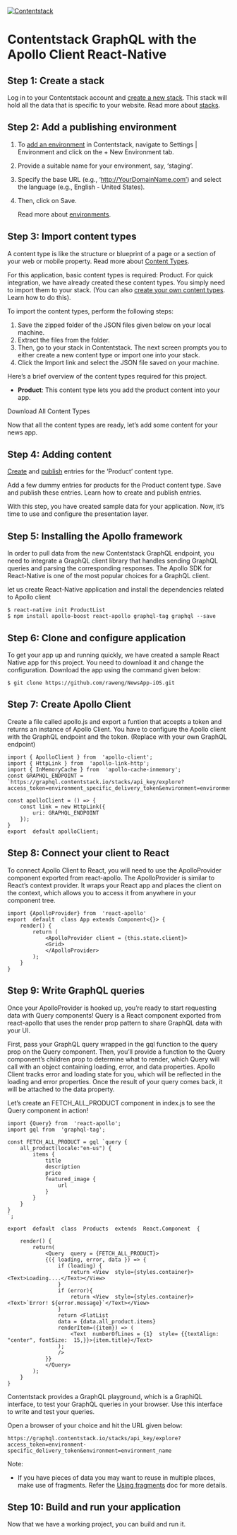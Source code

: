 [![Contentstack](https://www.contentstack.com/docs/static/images/contentstack.png)](https://www.contentstack.com/)

# Contentstack GraphQL with the Apollo Client React-Native


## Step 1: Create a stack

Log in to your Contentstack account and [create a new stack](https://www.contentstack.com/docs/guide/stack#create-a-new-stack). This stack will hold all the data that is specific to your website. Read more about [stacks](https://www.contentstack.com/docs/guide/stack).

## Step 2: Add a publishing environment

1.  To [add an environment](https://www.contentstack.com/docs/guide/environments#add-an-environment) in Contentstack, navigate to Settings | Environment and click on the + New Environment tab.
2.  Provide a suitable name for your environment, say, ‘staging’.
3.  Specify the base URL (e.g., ‘http://YourDomainName.com’) and select the language (e.g., English - United States).
4.  Then, click on Save.  

    Read more about [environments](https://www.contentstack.com/docs/guide/environments).
    

## Step 3: Import content types

A content type is like the structure or blueprint of a page or a section of your web or mobile property. Read more about [Content Types](https://www.contentstack.com/docs/guide/content-types).  
  
For this application, basic content types is required: Product. For quick integration, we have already created these content types. You simply need to import them to your stack. (You can also [create your own content types](https://www.contentstack.com/docs/guide/content-types#creating-a-content-type). Learn how to do this).  
  

To import the content types, perform the following steps:

1.  Save the zipped folder of the JSON files given below on your local machine.
2.  Extract the files from the folder.
3.  Then, go to your stack in Contentstack. The next screen prompts you to either create a new content type or import one into your stack.
4.  Click the Import link and select the JSON file saved on your machine.  
 
Here’s a brief overview of the content types required for this project.  
-   **Product**: This content type lets you add the product content into your app.  
  
Download All Content Types

Now that all the content types are ready, let’s add some content for your news app.

## Step 4: Adding content

[Create](https://www.contentstack.com/docs/guide/content-management#add-a-new-entry) and [publish](https://www.contentstack.com/docs/guide/content-management#publish-an-entry) entries for the ‘Product’ content type.  
  
Add a few dummy entries for products for the Product content type. Save and publish these entries. Learn how to create and publish entries.  
  
With this step, you have created sample data for your application. Now, it’s time to use and configure the presentation layer.

## Step 5: Installing the Apollo framework

In order to pull data from the new Contentstack GraphQL endpoint, you need to integrate a GraphQL client library that handles sending GraphQL queries and parsing the corresponding responses. The Apollo SDK for React-Native is one of the most popular choices for a GraphQL client.

let us create React-Native application and install the dependencies related to Apollo client

```
$ react-native init ProductList
$ npm install apollo-boost react-apollo graphql-tag graphql --save
```

## Step 6: Clone and configure application

To get your app up and running quickly, we have created a sample React Native app for this project. You need to download it and change the configuration. Download the app using the command given below:
```
$ git clone https://github.com/raweng/NewsApp-iOS.git
```
## Step 7: Create Apollo Client

Create a file called apollo.js and export a funtion that accepts a token and returns an instance of Apollo Client. You have to configure the Apollo client with the GraphQL endpoint and the token. (Replace with your own GraphQL endpoint)
  
```
import { ApolloClient } from  'apollo-client';  
import { HttpLink } from  'apollo-link-http';  
import { InMemoryCache } from  'apollo-cache-inmemory';  
const GRAPHQL_ENDPOINT = `https://graphql.contentstack.io/stacks/api_key/explore?access_token=environment_specific_delivery_token&environment=environment_name`;  
  
const apolloClient = () => {  
	const link = new HttpLink({  
		uri: GRAPHQL_ENDPOINT  
	});  
}  
export  default apolloClient;
```
## Step 8: Connect your client to React

To connect Apollo Client to React, you will need to use the ApolloProvider component exported from react-apollo. The ApolloProvider is similar to React’s context provider. It wraps your React app and places the client on the context, which allows you to access it from anywhere in your component tree.
```
import {ApolloProvider} from  'react-apollo'  
export  default  class App extends Component<{}> {  
	render() {  
		return (  
			<ApolloProvider client = {this.state.client}>  
			<Grid>  
			</ApolloProvider>  
		);  
	}  
}
```
## Step 9: Write GraphQL queries

Once your ApolloProvider is hooked up, you’re ready to start requesting data with Query components! Query is a React component exported from react-apollo that uses the render prop pattern to share GraphQL data with your UI.


First, pass your GraphQL query wrapped in the gql function to the query prop on the Query component. Then, you’ll provide a function to the Query component’s children prop to determine what to render, which Query will call with an object containing loading, error, and data properties. Apollo Client tracks error and loading state for you, which will be reflected in the loading and error properties. Once the result of your query comes back, it will be attached to the data property.

Let’s create an FETCH_ALL_PRODUCT component in index.js to see the Query component in action!
```
import {Query} from  'react-apollo';  
import gql from  'graphql-tag';  
  
const FETCH_ALL_PRODUCT = gql `query {  
	all_product(locale:"en-us") {  
		items {  
			title  
			description  
			price  
			featured_image {  
				url  	
			}  
		}  
	}  
}  
`;  
  
export  default  class  Products  extends  React.Component  {  
  
	render() {  
		return(  
			<Query  query = {FETCH_ALL_PRODUCT}>  
			{({ loading, error, data }) => {  
				if (loading) {  
					return <View  style={styles.container}><Text>Loading....</Text></View>  
				}  
				if (error){  
					return <View  style={styles.container}><Text>`Error! ${error.message}`</Text></View>  
				}  
				return <FlatList  
				data = {data.all_product.items}  
				renderItem=({item}) => (  
					<Text  numberOfLines = {1}  style= {{textAlign: "center", fontSize:  15,}}>{item.title}</Text>  
				);  
				/>  
			}}  
			</Query>  
		);  
	}  
}
```
 
Contentstack provides a GraphQL playground, which is a GraphiQL interface, to test your GraphQL queries in your browser. Use this interface to write and test your queries.

Open a browser of your choice and hit the URL given below:
```
https://graphql.contentstack.io/stacks/api_key/explore?access_token=environment-specific_delivery_token&environment=environment_name
  ```

Note:

-   If you have pieces of data you may want to reuse in multiple places, make use of fragments. Refer the [Using fragments](https://www.apollographql.com/docs/ios/fragments.html) doc for more details.
    
## Step 10: Build and run your application

Now that we have a working project, you can build and run it.
